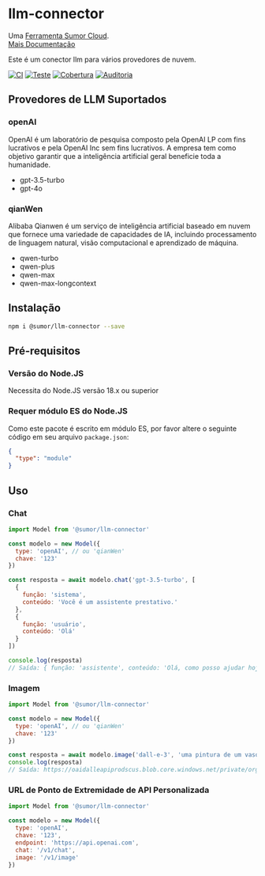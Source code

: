 # llm-connector

Uma [Ferramenta Sumor Cloud](https://sumor.cloud).  
[Mais Documentação](https://sumor.cloud/llm-connector)

Este é um conector llm para vários provedores de nuvem.

[![CI](https://github.com/sumor-cloud/llm-connector/actions/workflows/ci.yml/badge.svg)](https://github.com/sumor-cloud/llm-connector/actions/workflows/ci.yml)
[![Teste](https://github.com/sumor-cloud/llm-connector/actions/workflows/ut.yml/badge.svg)](https://github.com/sumor-cloud/llm-connector/actions/workflows/ut.yml)
[![Cobertura](https://github.com/sumor-cloud/llm-connector/actions/workflows/coverage.yml/badge.svg)](https://github.com/sumor-cloud/llm-connector/actions/workflows/coverage.yml)
[![Auditoria](https://github.com/sumor-cloud/llm-connector/actions/workflows/audit.yml/badge.svg)](https://github.com/sumor-cloud/llm-connector/actions/workflows/audit.yml)

## Provedores de LLM Suportados

### openAI

OpenAI é um laboratório de pesquisa composto pela OpenAI LP com fins lucrativos e pela OpenAI Inc sem fins lucrativos. A empresa tem como objetivo garantir que a inteligência artificial geral beneficie toda a humanidade.

- gpt-3.5-turbo
- gpt-4o

### qianWen

Alibaba Qianwen é um serviço de inteligência artificial baseado em nuvem que fornece uma variedade de capacidades de IA, incluindo processamento de linguagem natural, visão computacional e aprendizado de máquina.

- qwen-turbo
- qwen-plus
- qwen-max
- qwen-max-longcontext

## Instalação

```bash
npm i @sumor/llm-connector --save
```

## Pré-requisitos

### Versão do Node.JS

Necessita do Node.JS versão 18.x ou superior

### Requer módulo ES do Node.JS

Como este pacote é escrito em módulo ES, por favor altere o seguinte código em seu arquivo `package.json`:

```json
{
  "type": "module"
}
```

## Uso

### Chat

```javascript
import Model from '@sumor/llm-connector'

const modelo = new Model({
  type: 'openAI', // ou 'qianWen'
  chave: '123'
})

const resposta = await modelo.chat('gpt-3.5-turbo', [
  {
    função: 'sistema',
    conteúdo: 'Você é um assistente prestativo.'
  },
  {
    função: 'usuário',
    conteúdo: 'Olá'
  }
])

console.log(resposta)
// Saída: { função: 'assistente', conteúdo: 'Olá, como posso ajudar hoje?' }
```

### Imagem

```javascript
import Model from '@sumor/llm-connector'

const modelo = new Model({
  type: 'openAI', // ou 'qianWen'
  chave: '123'
})

const resposta = await modelo.image('dall-e-3', 'uma pintura de um vaso de flores', '1024x1024')
console.log(resposta)
// Saída: https://oaidalleapiprodscus.blob.core.windows.net/private/org-B7O45Q0iSubrkWb...
```

### URL de Ponto de Extremidade de API Personalizada

```javascript
import Model from '@sumor/llm-connector'

const modelo = new Model({
  type: 'openAI',
  chave: '123',
  endpoint: 'https://api.openai.com',
  chat: '/v1/chat',
  image: '/v1/image'
})
```
